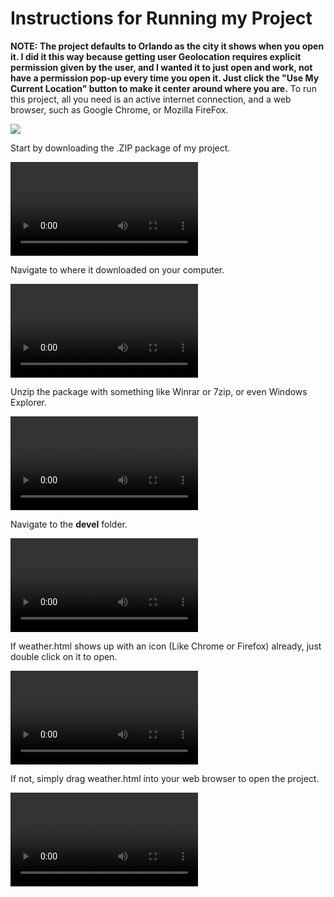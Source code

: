 # Instructions for Running my Project
**NOTE: The project defaults to Orlando as the city it shows when you open it. I did it this way because getting user Geolocation requires explicit permission given by the user, and I wanted it to just open and work, not have a permission pop-up every time you open it. Just click the "Use My Current Location" button to make it center around where you are.**
To run this project, all you need is an active internet connection, and a web browser, such as Google Chrome, or Mozilla FireFox.

![](http://i.imgur.com/eQLzv2E.png)

Start by downloading the .ZIP package of my project.

![](https://zippy.gfycat.com/OffensivePlumpAstrangiacoral.webm)

Navigate to where it downloaded on your computer.

![](https://zippy.gfycat.com/AngelicDisastrousCurlew.webm)

Unzip the package with something like Winrar or 7zip, or even Windows Explorer.

![](https://zippy.gfycat.com/GrizzledYawningImperialeagle.webm)

Navigate to the **devel** folder.

![](https://zippy.gfycat.com/FrayedSlimAsianwaterbuffalo.webm)

If weather.html shows up with an icon (Like Chrome or Firefox) already, just double click on it to open.

![](https://zippy.gfycat.com/DismalAshamedAlligatorgar.webm)

If not, simply drag weather.html into your web browser to open the project.

![](https://zippy.gfycat.com/PleasedVagueGnat.webm)
